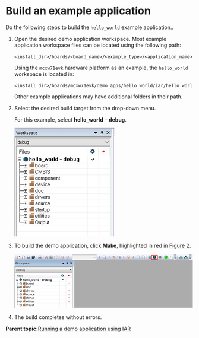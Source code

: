 # Build an example application

Do the following steps to build the `hello_world` example application..

1.  Open the desired demo application workspace. Most example application workspace files can be located using the following path:

    ```
    <install_dir>/boards/<board_name>/<example_type>/<application_name>/iar
    ```

    Using the `mcxw71evk` hardware platform as an example, the `hello_world` workspace is located in:

    ```
    <install_dir>/boards/mcxw71evk/demo_apps/hello_world/iar/hello_world.eww
    ```

    Other example applications may have additional folders in their path.

2.  Select the desired build target from the drop-down menu.

    For this example, select **hello\_world** – **debug**.

    ![](../images/iar_demo_build_target_selection.jpg "Demo build target selection")

3.  To build the demo application, click **Make**, highlighted in red in [Figure 2](build_an_example_application.md#FIG_BUILDDEMO).

    ![](../images/iar_building_the_demo_application.jpg "Building the demo application")

4.  The build completes without errors.

**Parent topic:**[Running a demo application using IAR](../topics/running_a_demo_application_using_iar.md)

